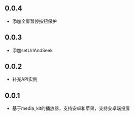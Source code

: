 ## 0.0.4

* 添加全屏暂停按钮保护

## 0.0.3

* 添加setUrlAndSeek

## 0.0.2

* 补充API实例

## 0.0.1

* 基于media_kit的播放器，支持安卓和苹果，支持安卓端投屏
